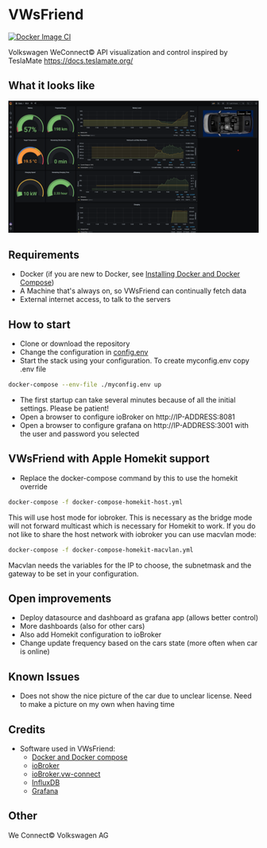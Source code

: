 # VWsFriend
[![Docker Image CI](https://github.com/tillsteinbach/VWsFriend/actions/workflows/build.yml/badge.svg)](https://github.com/tillsteinbach/VWsFriend/actions/workflows/build.yml)

Volkswagen WeConnect© API visualization and control inspired by TeslaMate https://docs.teslamate.org/

## What it looks like
![ID3](./screenshots/id3.png)

## Requirements
* Docker (if you are new to Docker, see [Installing Docker and Docker Compose](https://dev.to/rohansawant/installing-docker-and-docker-compose-on-the-raspberry-pi-in-5-simple-steps-3mgl))
* A Machine that's always on, so VWsFriend can continually fetch data
* External internet access, to talk to the servers

## How to start
* Clone or download the repository
* Change the configuration in [config.env](./config.env)
* Start the stack using your configuration. To create myconfig.env copy .env file
```bash
docker-compose --env-file ./myconfig.env up
```
* The first startup can take several minutes because of all the initial settings. Please be patient!
* Open a browser to configure ioBroker on http://IP-ADDRESS:8081
* Open a browser to configure grafana on http://IP-ADDRESS:3001 with the user and password you selected

## VWsFriend with Apple Homekit support
* Replace the docker-compose command by this to use the homekit override
```bash
docker-compose -f docker-compose-homekit-host.yml
```
This will use host mode for iobroker. This is necessary as the bridge mode will not forward multicast which is necessary for Homekit to work.
If you do not like to share the host network with iobroker you can use macvlan mode:
```bash
docker-compose -f docker-compose-homekit-macvlan.yml
```
Macvlan needs the variables for the IP to choose, the subnetmask and the gateway to be set in your configuration.

## Open improvements
* Deploy datasource and dashboard as grafana app (allows better control)
* More dashboards (also for other cars)
* Also add Homekit configuration to ioBroker
* Change update frequency based on the cars state (more often when car is online)

## Known Issues
* Does not show the nice picture of the car due to unclear license. Need to make a picture on my own when having time

## Credits
* Software used in VWsFriend:
    * [Docker and Docker compose](https://www.docker.com/community/open-source)
    * [ioBroker](https://www.iobroker.net)
    * [ioBroker.vw-connect](https://github.com/TA2k/ioBroker.vw-connect)
    * [InfluxDB](https://www.influxdata.com)
    * [Grafana](https://grafana.com)

## Other
We Connect© Volkswagen AG
